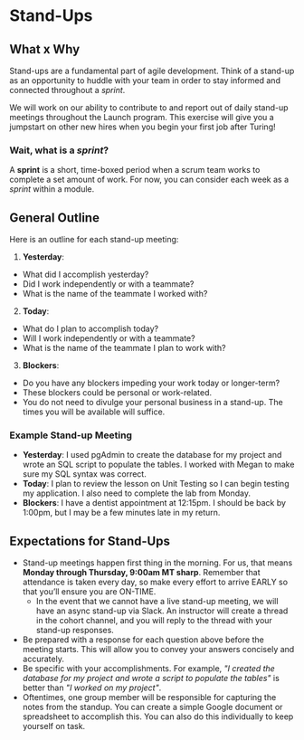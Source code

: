 # Stand-Ups

## What x Why

Stand-ups are a fundamental part of agile development. Think of a stand-up as an opportunity to huddle with your team in order to stay informed and connected throughout a *sprint*.

We will work on our ability to contribute to and report out of daily stand-up meetings throughout the Launch program. This exercise will give you a jumpstart on other new hires when you begin your first job after Turing!

### Wait, what is a *sprint*?

A **sprint** is a short, time-boxed period when a scrum team works to complete a set amount of work. For now, you can consider each week as a *sprint* within a module.

## General Outline

Here is an outline for each stand-up meeting:

1. **Yesterday**: 
  * What did I accomplish yesterday?
  * Did I work independently or with a teammate?
  * What is the name of the teammate I worked with?
2. **Today**: 
  * What do I plan to accomplish today?
  * Will I work independently or with a teammate? 
  * What is the name of the teammate I plan to work with?
3. **Blockers**:
  * Do you have any blockers impeding your work today or longer-term?
  * These blockers could be personal or work-related. 
  * You do not need to divulge your personal business in a stand-up. The times you will be available will suffice.

### Example Stand-up Meeting

* **Yesterday**: I used pgAdmin to create the database for my project and wrote an SQL script to populate the tables. I worked with Megan to make sure my SQL syntax was correct.
* **Today**: I plan to review the lesson on Unit Testing so I can begin testing my application. I also need to complete the lab from Monday.
* **Blockers**: I have a dentist appointment at 12:15pm. I should be back by 1:00pm, but I may be a few minutes late in my return.

## Expectations for Stand-Ups
* Stand-up meetings happen first thing in the morning. For us, that means **Monday through Thursday, 9:00am MT sharp**. Remember that attendance is taken every day, so make every effort to arrive EARLY so that you’ll ensure you are ON-TIME.
  * In the event that we cannot have a live stand-up meeting, we will have an async stand-up via Slack. An instructor will create a thread in the cohort channel, and you will reply to the thread with your stand-up responses.
* Be prepared with a response for each question above before the meeting starts. This will allow you to convey your answers concisely and accurately.
* Be specific with your accomplishments. For example, _"I created the database for my project and wrote a script to populate the tables"_ is better than _"I worked on my project"_.
* Oftentimes, one group member will be responsible for capturing the notes from the standup. You can create a simple Google document or spreadsheet to accomplish this. You can also do this individually to keep yourself on task. 